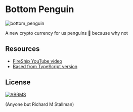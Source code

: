 # Bottom Penguin

![bottom_penguin](C:\Users\zeyul\Documents\GitHub\bottom-penguin\img\bottom_penguin.svg)

A new crypto currency for us penguins 🐧 because why not



## Resources

* [FireShip YouTube video](https://www.youtube.com/watch?v=qF7dkrce-mQ)
* [Based from TypeScript version](https://github.com/fireship-io/node-blockchain)



## License

[![ABRMS](https://img.shields.io/badge/License-ABRMS-blue.svg)](https://shields.io/)

(Anyone but Richard M Stallman)

